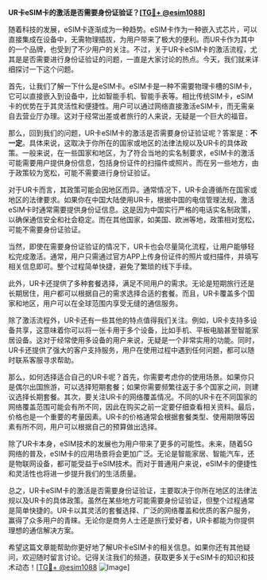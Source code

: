 **UR卡eSIM卡的激活是否需要身份证验证？[[TG💪+ @esim1088](https://t.me/s/esim1088)]**

随着科技的发展，eSIM卡逐渐成为一种趋势。eSIM卡作为一种嵌入式芯片，可以直接集成在设备中，无需物理插拔，为用户带来了极大的便利。而UR卡作为其中的一个品牌，也受到了不少用户的关注。不过，关于UR卡eSIM卡的激活流程，尤其是是否需要进行身份证验证的问题，一直是大家讨论的热点。今天，我们就来详细探讨一下这个问题。

首先，让我们了解一下什么是eSIM卡。eSIM卡是一种不需要物理卡槽的SIM卡，它可以直接嵌入到设备中，比如智能手机、智能手表等。相比传统SIM卡，eSIM卡的优势在于其灵活性和便捷性。用户可以通过网络直接激活eSIM卡，而无需亲自去营业厅办理。这对于经常出差或者旅行的人来说，无疑是一个巨大的福音。

那么，回到我们的问题，UR卡eSIM卡的激活是否需要身份证验证呢？答案是：**不一定**。具体来说，这取决于你所在的国家或地区的法律法规以及UR卡的具体政策。一般来说，在一些国家和地区，为了符合当地的实名制要求，eSIM卡的激活可能需要用户提供身份信息，包括身份证件的扫描件或照片。而在另一些地方，由于政策较为宽松，可能不需要进行身份证验证。

对于UR卡而言，其政策可能会因地区而异。通常情况下，UR卡会遵循所在国家或地区的法律要求。如果你在中国大陆使用UR卡，根据中国的电信管理法规，激活eSIM卡时通常需要提供身份证信息。这是因为中国实行严格的电话实名制政策，以确保通信安全和社会稳定。而在其他国家，如美国、欧洲等地，政策相对宽松，可能不需要身份证验证。

当然，即使在需要身份证验证的情况下，UR卡也会尽量简化流程，让用户能够轻松完成激活。通常，用户只需通过官方APP上传身份证件的照片或扫描件，并填写相关信息即可。整个过程简单快捷，避免了繁琐的线下手续。

此外，UR卡还提供了多种套餐选择，满足不同用户的需求。无论是短期旅行还是长期居住，用户都可以根据自己的需求选择合适的套餐。而且，UR卡覆盖多个国家和地区，用户可以在全球范围内享受无缝的通信服务。

除了激活流程外，UR卡还有一些其他的特点值得我们关注。例如，UR卡支持多设备共享，这意味着你可以将一张卡用于多个设备，比如手机、平板电脑甚至智能家居设备。这对于经常使用多设备的用户来说，无疑是一个非常实用的功能。同时，UR卡还提供了强大的客户支持服务，用户在使用过程中遇到任何问题，都可以随时联系客服寻求帮助。

那么，如何选择适合自己的UR卡呢？首先，你需要考虑你的使用场景。如果你只是偶尔出国旅游，可以选择短期套餐；如果你需要频繁往返于多个国家之间，则建议选择长期套餐。其次，要关注UR卡的网络覆盖情况。不同的UR卡在不同国家的网络覆盖范围可能会有所不同，因此在购买之前一定要仔细查看相关资料。最后，价格也是一个重要的考量因素。UR卡的价格通常会根据套餐类型、使用期限等因素有所不同，用户可以根据自己的预算做出选择。

除了UR卡本身，eSIM技术的发展也为用户带来了更多的可能性。未来，随着5G网络的普及，eSIM卡的应用场景将会更加广泛。无论是智能家居、智能汽车，还是物联网设备，都可能受益于eSIM技术。而对于普通用户来说，eSIM卡的便捷性和灵活性也将进一步提升我们的生活质量。

总之，UR卡eSIM卡的激活是否需要身份证验证，主要取决于你所在地区的法律法规以及UR卡的具体政策。虽然在某些地方可能需要身份证验证，但整个过程通常是简单快捷的。UR卡以其灵活的套餐选择、广泛的网络覆盖和优质的客户服务，赢得了众多用户的青睐。无论你是商务人士还是旅行爱好者，UR卡都能为你提供理想的通信解决方案。

希望这篇文章能帮助你更好地了解UR卡eSIM卡的相关信息。如果你还有其他疑问，欢迎随时留言讨论。记得关注我们的频道，获取更多关于eSIM卡的知识和技术动态！[[TG💪+ @esim1088](https://t.me/s/esim1088) ![Image](https://i.postimg.cc/4NQfJmqS/Snipaste-2025-05-13-00-14-12.png)]